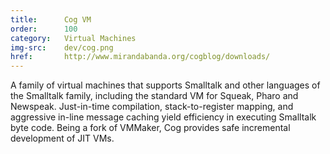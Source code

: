 ```yaml
---
title:      Cog VM
order:      100
category:   Virtual Machines
img-src:    dev/cog.png
href:       http://www.mirandabanda.org/cogblog/downloads/
---
```

A family of virtual machines that supports Smalltalk and other languages of
the Smalltalk family, including the standard VM for Squeak, Pharo and Newspeak.
Just-in-time compilation, stack-to-register mapping, and aggressive in-line
message caching yield efficiency in executing Smalltalk byte code. Being a
fork of VMMaker, Cog provides safe incremental development of JIT VMs.

